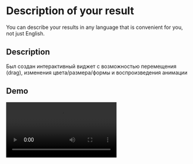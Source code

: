 # Description of your result

You can describe your results in any language that is convenient for you, not just English.

## Description

Был создан интерактивный виджет с возможностью перемещения (drag), изменения цвета/размера/формы и воспроизведения анимации

## Demo

![Alt text](GestureMaster.mp4)
